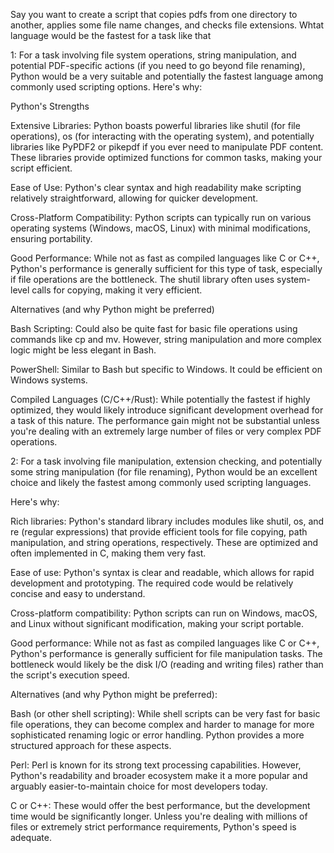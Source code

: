 Say you want to create a script that copies pdfs from one directory to another, applies some file name changes, and checks file extensions. Whtat language would be the fastest for a task like that


1: For a task involving file system operations, string manipulation, and potential PDF-specific actions (if you need to go beyond file renaming), Python would be a very suitable and potentially the fastest language among commonly used scripting options. Here's why:

Python's Strengths





Extensive Libraries: Python boasts powerful libraries like shutil (for file operations), os (for interacting with the operating system), and potentially libraries like PyPDF2 or pikepdf if you ever need to manipulate PDF content. These libraries provide optimized functions for common tasks, making your script efficient.



Ease of Use: Python's clear syntax and high readability make scripting relatively straightforward, allowing for quicker development.



Cross-Platform Compatibility: Python scripts can typically run on various operating systems (Windows, macOS, Linux) with minimal modifications, ensuring portability.



Good Performance: While not as fast as compiled languages like C or C++, Python's performance is generally sufficient for this type of task, especially if file operations are the bottleneck. The shutil library often uses system-level calls for copying, making it very efficient.

Alternatives (and why Python might be preferred)





Bash Scripting: Could also be quite fast for basic file operations using commands like cp and mv. However, string manipulation and more complex logic might be less elegant in Bash.



PowerShell: Similar to Bash but specific to Windows. It could be efficient on Windows systems.



Compiled Languages (C/C++/Rust): While potentially the fastest if highly optimized, they would likely introduce significant development overhead for a task of this nature. The performance gain might not be substantial unless you're dealing with an extremely large number of files or very complex PDF operations.


2: For a task involving file manipulation, extension checking, and potentially some string manipulation (for file renaming), Python would be an excellent choice and likely the fastest among commonly used scripting languages.

Here's why:





Rich libraries: Python's standard library includes modules like shutil, os, and re (regular expressions) that provide efficient tools for file copying, path manipulation, and string operations, respectively. These are optimized and often implemented in C, making them very fast.



Ease of use: Python's syntax is clear and readable, which allows for rapid development and prototyping. The required code would be relatively concise and easy to understand.



Cross-platform compatibility: Python scripts can run on Windows, macOS, and Linux without significant modification, making your script portable.



Good performance: While not as fast as compiled languages like C or C++, Python's performance is generally sufficient for file manipulation tasks. The bottleneck would likely be the disk I/O (reading and writing files) rather than the script's execution speed.

Alternatives (and why Python might be preferred):





Bash (or other shell scripting): While shell scripts can be very fast for basic file operations, they can become complex and harder to manage for more sophisticated renaming logic or error handling. Python provides a more structured approach for these aspects.



Perl: Perl is known for its strong text processing capabilities. However, Python's readability and broader ecosystem make it a more popular and arguably easier-to-maintain choice for most developers today.



C or C++: These would offer the best performance, but the development time would be significantly longer. Unless you're dealing with millions of files or extremely strict performance requirements, Python's speed is adequate.

